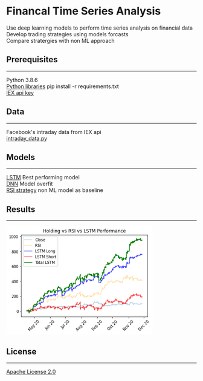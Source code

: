 # Financal Time Series Analysis
Use deep learning models to perform time series analysis on financial data  
Develop trading strategies using models forcasts  
Compare stratergies with non ML approach

## Prerequisites
---
Python 3.8.6  
[Python libraries](https://github.com/ctxj/Financial-Time-Series/blob/main/requirements.txt) pip install -r requirements.txt  
[IEX api key](https://iexcloud.io/core-data/)

## Data
---
Facebook's intraday data from IEX api  
[intraday_data.py](https://github.com/ctxj/Financial-Time-Series/blob/main/intraday_data.py)

## Models
---
[LSTM](https://github.com/ctxj/Financial-Time-Series/blob/main/lstm_fb.ipynb) Best performing model  
[DNN](https://github.com/ctxj/Financial-Time-Series/blob/main/fb_models.ipynb) Model overfit  
[RSI strategy](https://github.com/ctxj/Financial-Time-Series/blob/main/rsi_fb.ipynb) non ML model as baseline

## Results
---
![LSTM VS RSI](https://raw.githubusercontent.com/ctxj/Financial-Time-Series/main/img/results.png)

## License
---
[Apache License 2.0](https://github.com/ctxj/Financial-Time-Series/blob/main/LICENSE)